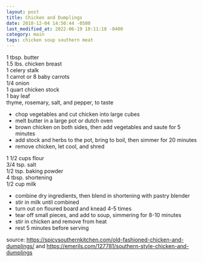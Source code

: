 ```yaml
---
layout: post
title: Chicken and Dumplings
date: 2018-12-04 14:50:44 -0500
last_modified_at: 2022-06-19 10:11:18 -0400
category: main
tags: chicken soup southern meat
---
```

1 tbsp. butter  
1.5 lbs. chicken breast  
1 celery stalk  
1 carrot or 8 baby carrots  
1/4 onion  
1 quart chicken stock  
1 bay leaf  
thyme, rosemary, salt, and pepper, to taste  

* chop vegetables and cut chicken into large cubes
* melt butter in a large pot or dutch oven
* brown chicken on both sides, then add vegetables and saute for 5 minutes
* add stock and herbs to the pot, bring to boil, then simmer for 20 minutes
* remove chicken, let cool, and shred

1 1/2 cups flour  
3/4 tsp. salt  
1/2 tsp. baking powder  
4 tbsp. shortening  
1/2 cup milk  

* combine dry ingredients, then blend in shortening with pastry blender
* stir in milk until combined
* turn out on floured board and knead 4-5 times
* tear off small pieces, and add to soup, simmering for 8-10 minutes
* stir in chicken and remove from heat
* rest 5 minutes before serving

source: <https://spicysouthernkitchen.com/old-fashioned-chicken-and-dumplings/> and
        <https://emerils.com/127781/southern-style-chicken-and-dumplings>

